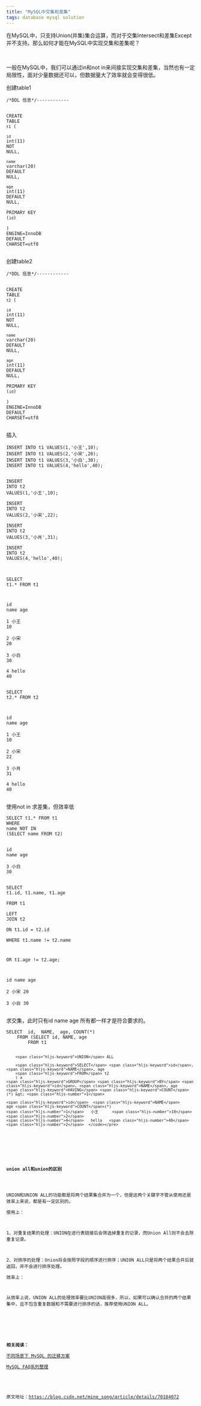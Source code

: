 ```yaml
---
title: "MySQL中交集和差集"  
tags: database mysql solution
---
```


<div class="content-intro view-box "><p>在MySQL中，只支持Union(并集)集合运算，而对于交集Intersect和差集Except并不支持。那么如何才能在MySQL中实现交集和差集呢？
    <br>
</p><p><br></p>
<p>一般在MySQL中，我们可以通过in和not&nbsp;in来间接实现交集和差集，当然也有一定局限性，面对少量数据还可以，但数据量大了效率就会变得很低。</p>
<p>创建table1</p><pre lang="sql" style="max-width: 100%;"><code class="sql hljs"><span class="hljs-comment">/*DDL 信息*/</span><span class="hljs-comment">------------  </span>
  
<span class="hljs-keyword">CREATE</span> <span class="hljs-keyword">TABLE</span> <span class="hljs-string">`t1`</span> (  
  <span class="hljs-string">`id`</span> <span class="hljs-built_in">int</span>(<span class="hljs-number">11</span>) <span class="hljs-keyword">NOT</span> <span class="hljs-literal">NULL</span>,  
  <span class="hljs-string">`name`</span> <span class="hljs-built_in">varchar</span>(<span class="hljs-number">20</span>) <span class="hljs-keyword">DEFAULT</span> <span class="hljs-literal">NULL</span>,  
  <span class="hljs-string">`age`</span> <span class="hljs-built_in">int</span>(<span class="hljs-number">11</span>) <span class="hljs-keyword">DEFAULT</span> <span class="hljs-literal">NULL</span>,  
  PRIMARY <span class="hljs-keyword">KEY</span> (<span class="hljs-string">`id`</span>)  
) <span class="hljs-keyword">ENGINE</span>=<span class="hljs-keyword">InnoDB</span> <span class="hljs-keyword">DEFAULT</span> <span class="hljs-keyword">CHARSET</span>=utf8  </code></pre>
<p>创建table2</p><pre lang="sql" style="max-width: 100%;"><code class="sql hljs"><span class="hljs-comment">/*DDL 信息*/</span><span class="hljs-comment">------------  </span>
  
<span class="hljs-keyword">CREATE</span> <span class="hljs-keyword">TABLE</span> <span class="hljs-string">`t2`</span> (  
  <span class="hljs-string">`id`</span> <span class="hljs-built_in">int</span>(<span class="hljs-number">11</span>) <span class="hljs-keyword">NOT</span> <span class="hljs-literal">NULL</span>,  
  <span class="hljs-string">`name`</span> <span class="hljs-built_in">varchar</span>(<span class="hljs-number">20</span>) <span class="hljs-keyword">DEFAULT</span> <span class="hljs-literal">NULL</span>,  
  <span class="hljs-string">`age`</span> <span class="hljs-built_in">int</span>(<span class="hljs-number">11</span>) <span class="hljs-keyword">DEFAULT</span> <span class="hljs-literal">NULL</span>,  
  PRIMARY <span class="hljs-keyword">KEY</span> (<span class="hljs-string">`id`</span>)  
) <span class="hljs-keyword">ENGINE</span>=<span class="hljs-keyword">InnoDB</span> <span class="hljs-keyword">DEFAULT</span> <span class="hljs-keyword">CHARSET</span>=utf8  </code></pre>
<p>插入</p><pre lang="sql" style="max-width: 100%;"><code class="sql hljs"><span class="hljs-keyword">INSERT</span> <span class="hljs-keyword">INTO</span> t1 <span class="hljs-keyword">VALUES</span>(<span class="hljs-number">1</span>,<span class="hljs-string">'小王'</span>,<span class="hljs-number">10</span>);  
<span class="hljs-keyword">INSERT</span> <span class="hljs-keyword">INTO</span> t1 <span class="hljs-keyword">VALUES</span>(<span class="hljs-number">2</span>,<span class="hljs-string">'小宋'</span>,<span class="hljs-number">20</span>);  
<span class="hljs-keyword">INSERT</span> <span class="hljs-keyword">INTO</span> t1 <span class="hljs-keyword">VALUES</span>(<span class="hljs-number">3</span>,<span class="hljs-string">'小白'</span>,<span class="hljs-number">30</span>);  
<span class="hljs-keyword">INSERT</span> <span class="hljs-keyword">INTO</span> t1 <span class="hljs-keyword">VALUES</span>(<span class="hljs-number">4</span>,<span class="hljs-string">'hello'</span>,<span class="hljs-number">40</span>);  
  
  
<span class="hljs-keyword">INSERT</span> <span class="hljs-keyword">INTO</span> t2 <span class="hljs-keyword">VALUES</span>(<span class="hljs-number">1</span>,<span class="hljs-string">'小王'</span>,<span class="hljs-number">10</span>);  
<span class="hljs-keyword">INSERT</span> <span class="hljs-keyword">INTO</span> t2 <span class="hljs-keyword">VALUES</span>(<span class="hljs-number">2</span>,<span class="hljs-string">'小宋'</span>,<span class="hljs-number">22</span>);  
<span class="hljs-keyword">INSERT</span> <span class="hljs-keyword">INTO</span> t2 <span class="hljs-keyword">VALUES</span>(<span class="hljs-number">3</span>,<span class="hljs-string">'小肖'</span>,<span class="hljs-number">31</span>);  
<span class="hljs-keyword">INSERT</span> <span class="hljs-keyword">INTO</span> t2 <span class="hljs-keyword">VALUES</span>(<span class="hljs-number">4</span>,<span class="hljs-string">'hello'</span>,<span class="hljs-number">40</span>);  
</code></pre><pre lang="sql" style="max-width: 100%;"><code class="sql hljs"><span class="hljs-keyword">SELECT</span> t1.* <span class="hljs-keyword">FROM</span> t1   
  
<span class="hljs-keyword">id</span>  <span class="hljs-keyword">name</span>    age  
<span class="hljs-number">1</span>   小王      <span class="hljs-number">10</span>  
<span class="hljs-number">2</span>   小宋      <span class="hljs-number">20</span>  
<span class="hljs-number">3</span>   小白      <span class="hljs-number">30</span>  
<span class="hljs-number">4</span>   hello   <span class="hljs-number">40</span>  </code></pre><pre lang="sql" style="max-width: 100%;"><code class="sql hljs"><span class="hljs-keyword">SELECT</span> t2.* <span class="hljs-keyword">FROM</span> t2   
  
<span class="hljs-keyword">id</span>  <span class="hljs-keyword">name</span>    age  
<span class="hljs-number">1</span>   小王  <span class="hljs-number">10</span>  
<span class="hljs-number">2</span>   小宋  <span class="hljs-number">22</span>  
<span class="hljs-number">3</span>   小肖  <span class="hljs-number">31</span>  
<span class="hljs-number">4</span>   hello   <span class="hljs-number">40</span>  </code></pre>
<p>使用not&nbsp;in&nbsp;求差集，但效率低</p><pre lang="sql" style="max-width: 100%;"><code class="sql hljs"><span class="hljs-keyword">SELECT</span> t1.* <span class="hljs-keyword">FROM</span> t1   
<span class="hljs-keyword">WHERE</span>   
<span class="hljs-keyword">name</span> <span class="hljs-keyword">NOT</span> <span class="hljs-keyword">IN</span>  
(<span class="hljs-keyword">SELECT</span> <span class="hljs-keyword">name</span> <span class="hljs-keyword">FROM</span> t2)  
  
<span class="hljs-keyword">id</span>  <span class="hljs-keyword">name</span>    age  
<span class="hljs-number">3</span>   小白      <span class="hljs-number">30</span>  </code></pre><pre lang="sql" style="max-width: 100%;"><code class="sql hljs"><span class="hljs-keyword">SELECT</span> t1.id, t1.name, t1.age  
<span class="hljs-keyword">FROM</span> t1   
<span class="hljs-keyword">LEFT</span> <span class="hljs-keyword">JOIN</span> t2   
<span class="hljs-keyword">ON</span> t1.id = t2.id  
<span class="hljs-keyword">WHERE</span> t1.name != t2.name  
  
   <span class="hljs-keyword">OR</span> t1.age != t2.age;  
  
  
id  name    age  
2   小宋      20  
3   小白      30  </code></pre>
<p>求交集，此时只有id&nbsp;name&nbsp;age&nbsp;所有都一样才是符合要求的。</p><pre lang="sql" style="max-width: 100%;"><code class="sql hljs"><span class="hljs-keyword">SELECT</span>  <span class="hljs-keyword">id</span>,  <span class="hljs-keyword">NAME</span>,  age, <span class="hljs-keyword">COUNT</span>(*)  
    <span class="hljs-keyword">FROM</span> (<span class="hljs-keyword">SELECT</span> <span class="hljs-keyword">id</span>, <span class="hljs-keyword">NAME</span>, age  
        <span class="hljs-keyword">FROM</span> t1  
          
        <span class="hljs-keyword">UNION</span> ALL  
          
        <span class="hljs-keyword">SELECT</span> <span class="hljs-keyword">id</span>, <span class="hljs-keyword">NAME</span>, age  
        <span class="hljs-keyword">FROM</span> t2  
        ) a  
    <span class="hljs-keyword">GROUP</span> <span class="hljs-keyword">BY</span> <span class="hljs-keyword">id</span>, <span class="hljs-keyword">NAME</span>, age  
    <span class="hljs-keyword">HAVING</span> <span class="hljs-keyword">COUNT</span>(*) &gt; <span class="hljs-number">1</span>  
      
    <span class="hljs-keyword">id</span>  <span class="hljs-keyword">NAME</span>    age <span class="hljs-keyword">COUNT</span>(*)  
    <span class="hljs-number">1</span>   小王      <span class="hljs-number">10</span>  <span class="hljs-number">2</span>  
    <span class="hljs-number">4</span>   hello   <span class="hljs-number">40</span>  <span class="hljs-number">2</span>  </code></pre>
<p><b><br></b>
</p>
<p><b>union&nbsp;all和union的区别
</b>
</p>
<p>UNION和UNION&nbsp;ALL的功能都是将两个结果集合并为一个，但是这两个关键字不管从使用还是效率上来说，都是有一定区别的。</p><p>使用上：</p>
<p>1、对重复结果的处理：UNION在进行表链接后会筛选掉重复的记录，而Union&nbsp;All则不会去除重复记录。</p>
<p>2、对排序的处理：Union将会按照字段的顺序进行排序；UNION&nbsp;ALL只是将两个结果合并后就返回，并不会进行排序处理。</p><p>效率上：</p>
<p>从效率上说，UNION&nbsp;ALL的处理效率要比UNION高很多，所以，如果可以确认合并的两个结果集中，且不包含重复数据和不需要进行排序的话，推荐使用UNION&nbsp;ALL。</p>
<p>
    <br>
</p><p><b>相关阅读：</b></p><p><a href="https://www.w3cschool.cn/mysql_migration/" target="_blank">不同场景下&nbsp;MySQL&nbsp;的迁移方案</a></p><p><a href="https://www.w3cschool.cn/hjikt5/" target="_blank">MySQL&nbsp;FAQ系列整理</a></p><p><br></p>
<p>原文地址：<a rel="nofollow" href="https://blog.csdn.net/mine_song/article/details/70184072" target="_blank">https://blog.csdn.net/mine_song/article/details/70184072</a>
</p>
<p>
    <br>
</p></div>